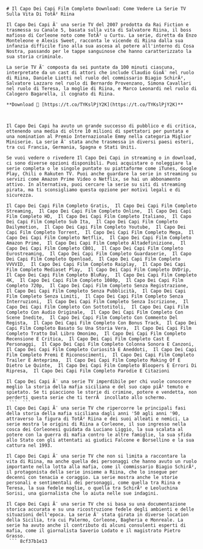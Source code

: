 ``` 
# Il Capo Dei Capi Film Completo Download: Come Vedere La Serie TV Sulla Vita Di TotÃ² Riina
 
Il Capo Dei Capi Ã¨ una serie TV del 2007 prodotta da Rai Fiction e trasmessa su Canale 5, basata sulla vita di Salvatore Riina, il boss mafioso di Corleone noto come TotÃ² u Curtu. La serie, diretta da Enzo Monteleone e Alexis Sweet, racconta le vicende di Riina dalla sua infanzia difficile fino alla sua ascesa al potere all'interno di Cosa Nostra, passando per le tappe sanguinose che hanno caratterizzato la sua storia criminale.
 
La serie TV Ã¨ composta da sei puntate da 100 minuti ciascuna, interpretate da un cast di attori che include Claudio GioÃ¨ nel ruolo di Riina, Daniele Liotti nel ruolo del commissario Biagio SchirÃ², Salvatore Lazzaro nel ruolo di Bernardo Provenzano, Simona Cavallari nel ruolo di Teresa, la moglie di Riina, e Marco Leonardi nel ruolo di Calogero Bagarella, il cognato di Riina.
 
**Download 🌟 [https://t.co/TYKslPjY2K](https://t.co/TYKslPjY2K)**


 
Il Capo Dei Capi ha avuto un grande successo di pubblico e di critica, ottenendo una media di oltre 10 milioni di spettatori per puntata e una nomination al Premio Internazionale Emmy nella categoria Miglior Miniserie. La serie Ã¨ stata anche trasmessa in diversi paesi esteri, tra cui Francia, Germania, Spagna e Stati Uniti.
 
Se vuoi vedere o rivedere Il Capo Dei Capi in streaming o in download, ci sono diverse opzioni disponibili. Puoi acquistare o noleggiare la serie completa o le singole puntate su piattaforme come iTunes, Google Play, Chili o Rakuten TV. Puoi anche guardare la serie in streaming su servizi come Amazon Prime Video o Netflix, se hai un abbonamento attivo. In alternativa, puoi cercare la serie su siti di streaming pirata, ma ti sconsigliamo questa opzione per motivi legali e di sicurezza.
 
Il Capo Dei Capi Film Completo Gratis,  Il Capo Dei Capi Film Completo Streaming,  Il Capo Dei Capi Film Completo Online,  Il Capo Dei Capi Film Completo HD,  Il Capo Dei Capi Film Completo Italiano,  Il Capo Dei Capi Film Completo Sub Ita,  Il Capo Dei Capi Film Completo Dailymotion,  Il Capo Dei Capi Film Completo Youtube,  Il Capo Dei Capi Film Completo Torrent,  Il Capo Dei Capi Film Completo Mega,  Il Capo Dei Capi Film Completo Netflix,  Il Capo Dei Capi Film Completo Amazon Prime,  Il Capo Dei Capi Film Completo Altadefinizione,  Il Capo Dei Capi Film Completo CB01,  Il Capo Dei Capi Film Completo Eurostreaming,  Il Capo Dei Capi Film Completo Guardaserie,  Il Capo Dei Capi Film Completo Openload,  Il Capo Dei Capi Film Completo VVVVID,  Il Capo Dei Capi Film Completo Raiplay,  Il Capo Dei Capi Film Completo Mediaset Play,  Il Capo Dei Capi Film Completo DVDrip,  Il Capo Dei Capi Film Completo BluRay,  Il Capo Dei Capi Film Completo 4K,  Il Capo Dei Capi Film Completo 1080p,  Il Capo Dei Capi Film Completo 720p,  Il Capo Dei Capi Film Completo Senza Registrazione,  Il Capo Dei Capi Film Completo Senza Pubblicità,  Il Capo Dei Capi Film Completo Senza Limiti,  Il Capo Dei Capi Film Completo Senza Interruzioni,  Il Capo Dei Capi Film Completo Senza Iscrizione,  Il Capo Dei Capi Film Completo Con Sottotitoli,  Il Capo Dei Capi Film Completo Con Audio Originale,  Il Capo Dei Capi Film Completo Con Scene Inedite,  Il Capo Dei Capi Film Completo Con Commento Del Regista,  Il Capo Dei Capi Film Completo Con Bonus Track,  Il Capo Dei Capi Film Completo Basato Su Una Storia Vera,  Il Capo Dei Capi Film Completo Tratto Dal Libro Omonimo,  Il Capo Dei Capi Film Completo Recensione E Critica,  Il Capo Dei Capi Film Completo Cast E Personaggi,  Il Capo Dei Capi Film Completo Colonna Sonora E Canzoni,  Il Capo Dei Capi Film Completo Curiosità E Aneddoti,  Il Capo Dei Capi Film Completo Premi E Riconoscimenti,  Il Capo Dei Capi Film Completo Trailer E Anteprima,  Il Capo Dei Capi Film Completo Making Of E Dietro Le Quinte,  Il Capo Dei Capi Film Completo Bloopers E Errori Di Ripresa,  Il Capo Dei Capi Film Completo Parodie E Citazioni
 
Il Capo Dei Capi Ã¨ una serie TV imperdibile per chi vuole conoscere meglio la storia della mafia siciliana e del suo capo piÃ¹ temuto e spietato. Se ti piacciono le storie di crimine, potere e vendetta, non perderti questa serie che ti terrÃ  incollato allo schermo.
 ```  ``` 
Il Capo Dei Capi Ã¨ una serie TV che ripercorre le principali fasi della storia della mafia siciliana dagli anni '50 agli anni '90, attraverso la figura di TotÃ² Riina e dei suoi alleati e nemici. La serie mostra le origini di Riina a Corleone, il suo ingresso nella cosca dei Corleonesi guidata da Luciano Liggio, la sua scalata al potere con la guerra di mafia contro le altre famiglie, la sua sfida allo Stato con gli attentati ai giudici Falcone e Borsellino e la sua cattura nel 1993.
 
Il Capo Dei Capi Ã¨ una serie TV che non si limita a raccontare la vita di Riina, ma anche quella dei personaggi che hanno avuto un ruolo importante nella lotta alla mafia, come il commissario Biagio SchirÃ², il protagonista della serie insieme a Riina, che lo insegue per decenni con tenacia e coraggio. La serie mostra anche le storie personali e sentimentali dei personaggi, come quella tra Riina e Teresa, la sua fedele moglie, o quella tra SchirÃ² e Leoluchina Sorisi, una giornalista che lo aiuta nelle sue indagini.
 
Il Capo Dei Capi Ã¨ una serie TV che si basa su una documentazione storica accurata e su una ricostruzione fedele degli ambienti e delle situazioni dell'epoca. La serie Ã¨ stata girata in diverse location della Sicilia, tra cui Palermo, Corleone, Bagheria e Monreale. La serie ha avuto anche il contributo di alcuni consulenti esperti di mafia, come il giornalista Saverio Lodato e il magistrato Pietro Grasso.
 ``` 8cf37b1e13
 

